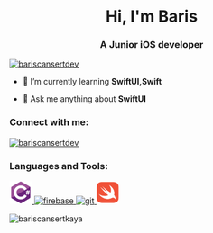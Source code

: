 <h1 align="center">Hi, I'm Baris</h1>
<h3 align="center">A Junior iOS developer</h3>

<p align="left"> <a href="https://twitter.com/bariscansertdev" target="blank"><img src="https://img.shields.io/twitter/follow/bariscansertdev?logo=twitter&style=for-the-badge" alt="bariscansertdev" /></a> </p>

- 🌱 I’m currently learning **SwiftUI,Swift**

- 💬 Ask me anything about **SwiftUI**


<h3 align="left">Connect with me:</h3>
<p align="left">
<a href="https://twitter.com/bariscansertdev" target="blank"><img align="center" src="https://raw.githubusercontent.com/rahuldkjain/github-profile-readme-generator/master/src/images/icons/Social/twitter.svg" alt="bariscansertdev" height="30" width="40" /></a>
</p>

<h3 align="left">Languages and Tools:</h3>
<p align="left"> <a href="https://www.w3schools.com/cs/" target="_blank" rel="noreferrer"> <img src="https://raw.githubusercontent.com/devicons/devicon/master/icons/csharp/csharp-original.svg" alt="csharp" width="40" height="40"/> </a> <a href="https://firebase.google.com/" target="_blank" rel="noreferrer"> <img src="https://www.vectorlogo.zone/logos/firebase/firebase-icon.svg" alt="firebase" width="40" height="40"/> </a> <a href="https://git-scm.com/" target="_blank" rel="noreferrer"> <img src="https://www.vectorlogo.zone/logos/git-scm/git-scm-icon.svg" alt="git" width="40" height="40"/> </a> <a href="https://developer.apple.com/swift/" target="_blank" rel="noreferrer"> <img src="https://raw.githubusercontent.com/devicons/devicon/master/icons/swift/swift-original.svg" alt="swift" width="40" height="40"/> </a> </p>

<p><img align="center" src="https://github-readme-stats.vercel.app/api/top-langs?username=bariscansertkaya&show_icons=true&locale=en&layout=compact" alt="bariscansertkaya" /></p>
